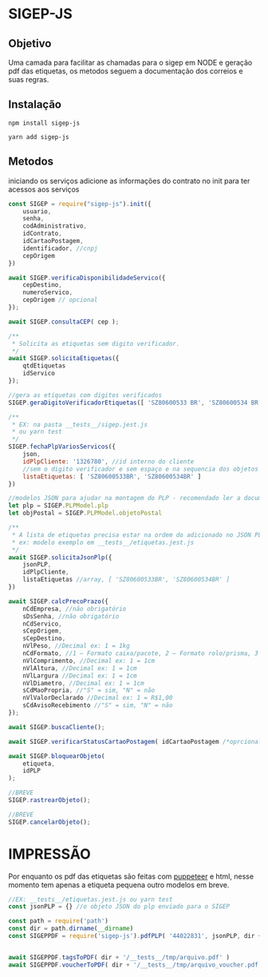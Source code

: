 # SIGEP-JS

## Objetivo
Uma camada para facilitar as chamadas para o sigep em NODE e geração pdf das etiquetas, os metodos seguem a documentação dos correios e suas regras.

## Instalação

```
npm install sigep-js
```

```
yarn add sigep-js
```

## Metodos

iniciando os serviços adicione as informações do contrato no init para ter acessos aos serviços

```javascript
const SIGEP = require("sigep-js").init({
    usuario,
    senha,
    codAdministrativo,
    idContrato,
    idCartaoPostagem,
    identificador, //cnpj
    cepOrigem
})
```

```javascript
await SIGEP.verificaDisponibilidadeServico({
    cepDestino,
    numeroServico,
    cepOrigem // opcional
});

await SIGEP.consultaCEP( cep );

/**
 * Solicita as etiquetas sem digito verificador.
 */
await SIGEP.solicitaEtiquetas({
    qtdEtiquetas
    idServico
});

//gera as etiquetas com digitos verificados
SIGEP.geraDigitoVerificadorEtiquetas([ 'SZ80600533 BR', 'SZ80600534 BR' ]);

/**
 * EX: na pasta __tests__/sigep.jest.js
 * ou yarn test
 */
SIGEP.fechaPlpVariosServicos({
    json,
    idPlpCliente: '1326780', //id interno do cliente
    //sem o digito verificador e sem espaço e na sequencia dos objetos postais
    listaEtiquetas: [ 'SZ80600533BR', 'SZ80600534BR' ]
})

//modelos JSON para ajudar na montagem do PLP - recomendado ler a documentaçao dos Correios
let plp = SIGEP.PLPModel.plp
let objPostal = SIGEP.PLPModel.objetoPostal

/**
 * A lista de etiquetas precisa estar na ordem do adicionado no JSON PLP
 * ex: modelo exemplo em __tests__/etiquetas.jest.js
 */
await SIGEP.solicitaJsonPlp({
    jsonPLP,
    idPlpCliente,
    listaEtiquetas //array, [ 'SZ80600533BR', 'SZ80600534BR' ]
})

await SIGEP.calcPrecoPrazo({
    nCdEmpresa, //não obrigatório
    sDsSenha, //não obrigatório
    nCdServico,
    sCepOrigem,
    sCepDestino,
    nVlPeso, //Decimal ex: 1 = 1kg
    nCdFormato, //1 – Formato caixa/pacote, 2 – Formato rolo/prisma, 3 – Envelope
    nVlComprimento, //Decimal ex: 1 = 1cm
    nVlAltura, //Decimal ex: 1 = 1cm
    nVlLargura //Decimal ex: 1 = 1cm
    nVlDiametro, //Decimal ex: 1 = 1cm
    sCdMaoPropria, //"S" = sim, "N" = não
    nVlValorDeclarado //Decimal ex: 1 = R$1,00
    sCdAvisoRecebimento //"S" = sim, "N" = não
});

await SIGEP.buscaCliente();

await SIGEP.verificarStatusCartaoPostagem( idCartaoPostagem /*oprcional*/ );

await SIGEP.bloquearObjeto(
    etiqueta,
    idPLP
);

//BREVE
SIGEP.rastrearObjeto();

//BREVE
SIGEP.cancelarObjeto();

```

# IMPRESSÃO

Por enquanto os pdf das etiquetas são feitas com [puppeteer](https://github.com/puppeteer/puppeteer/) e html, nesse momento tem apenas a etiqueta pequena outro modelos em breve.

```javascript
//EX: __tests__/etiquetas.jest.js ou yarn test
const jsonPLP = {} //o objeto JSON do plp enviado para o SIGEP

const path = require('path')
const dir = path.dirname(__dirname)
const SIGEPPDF = require('sigep-js').pdfPLP( '44022831', jsonPLP, dir + '/__tests__/tmp/', 'teste_sigep'  )


await SIGEPPDF.tagsToPDF( dir + '/__tests__/tmp/arquivo.pdf' )
await SIGEPPDF.voucherToPDF( dir + '/__tests__/tmp/arquivo_voucher.pdf', '20/01/2020' )
```